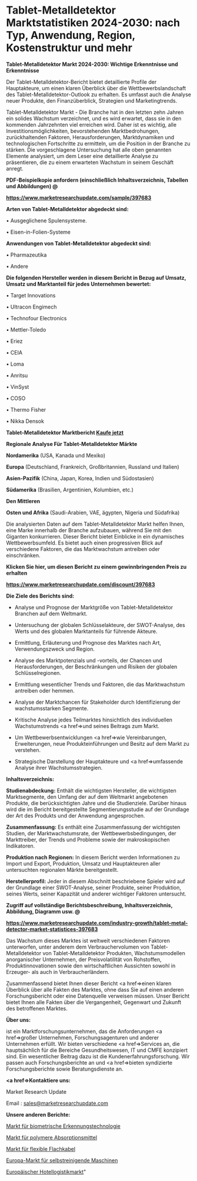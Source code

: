 # Tablet-Metalldetektor Marktstatistiken 2024-2030: nach Typ, Anwendung, Region, Kostenstruktur und mehr

<strong>Tablet-Metalldetektor Markt 2024-2030: Wichtige Erkenntnisse und Erkenntnisse</strong>

Der Tablet-Metalldetektor-Bericht bietet detaillierte Profile der Hauptakteure, um einen klaren Überblick über die Wettbewerbslandschaft des Tablet-Metalldetektor-Outlook zu erhalten. Es umfasst auch die Analyse neuer Produkte, den Finanzüberblick, Strategien und Marketingtrends.

Tablet-Metalldetektor Markt - Die Branche hat in den letzten zehn Jahren ein solides Wachstum verzeichnet, und es wird erwartet, dass sie in den kommenden Jahrzehnten viel erreichen wird. Daher ist es wichtig, alle Investitionsmöglichkeiten, bevorstehenden Marktbedrohungen, zurückhaltenden Faktoren, Herausforderungen, Marktdynamiken und technologischen Fortschritte zu ermitteln, um die Position in der Branche zu stärken. Die vorgeschlagene Untersuchung hat alle oben genannten Elemente analysiert, um dem Leser eine detaillierte Analyse zu präsentieren, die zu einem erwarteten Wachstum in seinem Geschäft anregt.



<strong><b>PDF-Beispielkopie anfordern (einschließlich Inhaltsverzeichnis, Tabellen und Abbildungen) @ </b></strong>

<strong><a href=https://www.marketresearchupdate.com/sample/397683>

<strong>https://www.marketresearchupdate.com/sample/397683</u></a></strong></strong>



<strong>Arten von Tablet-Metalldetektor abgedeckt sind:</strong>

• Ausgeglichene Spulensysteme.

• Eisen-in-Folien-Systeme



<strong>Anwendungen von Tablet-Metalldetektor abgedeckt sind:</strong>

• Pharmazeutika

• Andere



<strong>Die folgenden Hersteller werden in diesem Bericht in Bezug auf Umsatz, Umsatz und Marktanteil für jedes Unternehmen bewertet:</strong>

• Target Innovations

• Ultracon Engimech

• Technofour Electronics

• Mettler-Toledo

• Eriez

• CEIA

• Loma

• Anritsu

• VinSyst

• COSO

• Thermo Fisher

• Nikka Densok



<strong>Tablet-Metalldetektor Marktbericht <a href=https://www.marketresearchupdate.com/buynow/397683>Kaufe jetzt</a></strong>



<strong>Regionale Analyse Für Tablet-Metalldetektor Märkte</strong>



<strong>Nordamerika</strong> (USA, Kanada und Mexiko)



<strong>Europa</strong> (Deutschland, Frankreich, Großbritannien, Russland und Italien)



<strong>Asien-Pazifik</strong> (China, Japan, Korea, Indien und Südostasien)



<strong>Südamerika</strong> (Brasilien, Argentinien, Kolumbien, etc.)



<strong>Den Mittleren</strong> 

<strong>Osten und Afrika</strong> (Saudi-Arabien, VAE, ägypten, Nigeria und Südafrika)

Die analysierten Daten auf dem Tablet-Metalldetektor Markt helfen Ihnen, eine Marke innerhalb der Branche aufzubauen, während Sie mit den Giganten konkurrieren. Dieser Bericht bietet Einblicke in ein dynamisches Wettbewerbsumfeld. Es bietet auch einen progressiven Blick auf verschiedene Faktoren, die das Marktwachstum antreiben oder einschränken.



<strong>Klicken Sie hier, um diesen Bericht zu einem gewinnbringenden Preis zu erhalten
</strong>

<strong><a href=https://www.marketresearchupdate.com/discount/397683>https://www.marketresearchupdate.com/discount/397683</b></u></strong></a>



<strong>Die Ziele des Berichts sind:</strong>

- Analyse und Prognose der Marktgröße von Tablet-Metalldetektor Branchen auf dem Weltmarkt.

- Untersuchung der globalen Schlüsselakteure, der SWOT-Analyse, des Werts und des globalen Marktanteils für führende Akteure.

- Ermittlung, Erläuterung und Prognose des Marktes nach Art, Verwendungszweck und Region.

- Analyse des Marktpotenzials und -vorteils, der Chancen und Herausforderungen, der Beschränkungen und Risiken der globalen Schlüsselregionen.

- Ermittlung wesentlicher Trends und Faktoren, die das Marktwachstum antreiben oder hemmen.

- Analyse der Marktchancen für Stakeholder durch Identifizierung der wachstumsstarken Segmente.

- Kritische Analyse jedes Teilmarktes hinsichtlich des individuellen Wachstumstrends <a href=>und</a> seines Beitrags zum Markt.

- Um Wettbewerbsentwicklungen <a href=>wie</a> Vereinbarungen, Erweiterungen, neue Produkteinführungen und Besitz auf dem Markt zu verstehen.

- Strategische Darstellung der Hauptakteure und <a href=>umfas</a>sende Analyse ihrer Wachstumsstrategien.



<strong>Inhaltsverzeichnis:</strong>



<strong>Studienabdeckung:</strong> Enthält die wichtigsten Hersteller, die wichtigsten Marktsegmente, den Umfang der auf dem Weltmarkt angebotenen Produkte, die berücksichtigten Jahre und die Studienziele. Darüber hinaus wird die im Bericht bereitgestellte Segmentierungsstudie auf der Grundlage der Art des Produkts und der Anwendung angesprochen.



<strong>Zusammenfassung:</strong> Es enthält eine Zusammenfassung der wichtigsten Studien, der Marktwachstumsrate, der Wettbewerbsbedingungen, der Markttreiber, der Trends und Probleme sowie der makroskopischen Indikatoren.



<strong>Produktion nach Regionen:</strong> In diesem Bericht werden Informationen zu Import und Export, Produktion, Umsatz und Hauptakteuren aller untersuchten regionalen Märkte bereitgestellt.



<strong>Herstellerprofil:</strong> Jeder in diesem Abschnitt beschriebene Spieler wird auf der Grundlage einer SWOT-Analyse, seiner Produkte, seiner Produktion, seines Werts, seiner Kapazität und anderer wichtiger Faktoren untersucht.



<strong><b>Zugriff auf vollständige Berichtsbeschreibung, Inhaltsverzeichnis, Abbildung, Diagramm usw. @ </b></strong>

<strong><a href=https://www.marketresearchupdate.com/industry-growth/tablet-metal-detector-market-statistices-397683>https://www.marketresearchupdate.com/industry-growth/tablet-metal-detector-market-statistices-397683</a></strong>

Das Wachstum dieses Marktes ist weltweit verschiedenen Faktoren unterworfen, unter anderem dem Verbrauchervolumen von Tablet-Metalldetektor von Tablet-Metalldetektor Produkten, Wachstumsmodellen anorganischer Unternehmen, der Preisvolatilität von Rohstoffen, Produktinnovationen sowie den wirtschaftlichen Aussichten sowohl in Erzeuger- als auch in Verbraucherländern.

Zusammenfassend bietet Ihnen dieser Bericht <a href=>einen</a> klaren Überblick über alle Fakten des Marktes, ohne dass Sie auf einen anderen Forschungsbericht oder eine Datenquelle verweisen müssen. Unser Bericht bietet Ihnen alle Fakten über die Vergangenheit, Gegenwart und Zukunft des betroffenen Marktes.



<strong>Über uns:</strong>

 ist ein Marktforschungsunternehmen, das die Anforderungen <a href=>großer</a> Unternehmen, Forschungsagenturen und anderer Unternehmen erfüllt. Wir bieten verschiedene <a href=>Services</a> an, die hauptsächlich für die Bereiche Gesundheitswesen, IT und CMFE konzipiert sind. Ein wesentlicher Beitrag dazu ist die Kundenerfahrungsforschung. Wir passen auch Forschungsberichte an und <a href=>bieten</a> syndizierte Forschungsberichte sowie Beratungsdienste an.



<strong><a href=>Kontaktiere uns:</a></strong>

Market Research Update

Email : sales@marketresearchupdate.com



<strong>Unsere anderen Berichte:</strong>

<a href=https://www.linkedin.com/pulse/biometric-recognition-technology-market-size>Markt für biometrische Erkennungstechnologie</a>

<a href=https://www.linkedin.com/pulse/polymeric-absorbents-market-outlooks-2023-size>Markt für polymere Absorptionsmittel</a>

<a href=https://www.linkedin.com/pulse/flexible-flat-cable-market-size-trends-consumption>Markt für flexible Flachkabel</a>

<a href=https://www.linkedin.com/pulse/europe-self-cleaning-machine-market-size-analysis>Europa-Markt für selbstreinigende Maschinen</a>

<a href=https://www.linkedin.com/pulse/europe-hotel-logistics-market-2023-top-exfjf/>Europäischer Hotellogistikmarkt</a>"
